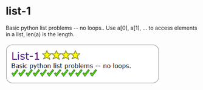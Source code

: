 # list-1
Basic python list problems -- no loops.. Use a[0], a[1], ... to access elements in a list, len(a) is the length.

![list-1 completion](https://github.com/CaptainSapphire/CodingBat/blob/main/assets/Screenshot%202025-10-27%20113221.png?raw=true)
